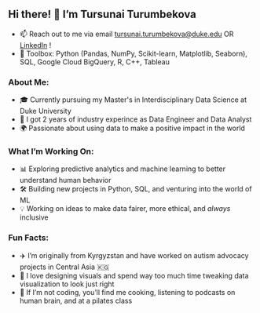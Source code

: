 ## Hi there! 👋 I’m Tursunai Turumbekova

- 📫 Reach out to me via email tursunai.turumbekova@duke.edu OR [LinkedIn](https://www.linkedin.com/in/tursunait) !
- 🚀 Toolbox: Python (Pandas, NumPy, Scikit-learn, Matplotlib, Seaborn), SQL, Google Cloud BigQuery, R, C++, Tableau
  
### About Me:
- 🎓 Currently pursuing my Master's in Interdisciplinary Data Science at Duke University 
- 💼 I got 2 years of industry experince as Data Engineer and Data Analyst
- 🌍 Passionate about using data to make a positive impact in the world

### What I’m Working On:
- 📊 Exploring predictive analytics and machine learning to better understand human behavior
- 🛠️ Building new projects in Python, SQL, and venturing into the world of ML
- 💡 Working on ideas to make data fairer, more ethical, and *always* inclusive

### Fun Facts:
- ✈️ I’m originally from Kyrgyzstan and have worked on autism advocacy projects in Central Asia 🇰🇬
- 🎨 I love designing visuals and spend way too much time tweaking data visualization to look just right
- 🍿 If I’m not coding, you’ll find me cooking, listening to podcasts on human brain, and at a pilates class


